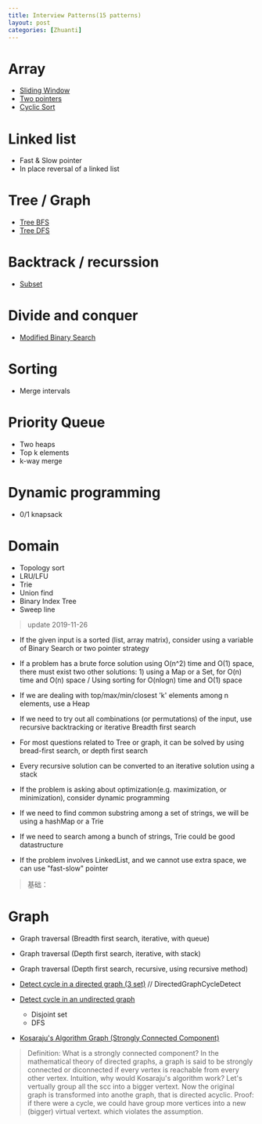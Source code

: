 ```yaml
---
title: Interview Patterns(15 patterns)
layout: post
categories: [Zhuanti]
---
```


# Array
- [Sliding Window](https://techbrave.github.io/zhuanti/2019/11/09/sliding-window-mock.html)
- [Two pointers](https://techbrave.github.io/zhuanti/2019/10/31/two-pointers-mock.html)
- [Cyclic Sort](https://techbrave.github.io/zhuanti/2019/11/09/cyclic-sort.html)

# Linked list
- Fast & Slow pointer
- In place reversal of a linked list

# Tree / Graph
- [Tree BFS](https://techbrave.github.io/zhuanti/2019/11/03/tree-bfs.html)
- [Tree DFS](https://techbrave.github.io/zhuanti/2019/11/02/tree-dfs-mock.html)

# Backtrack / recurssion
- [Subset](https://techbrave.github.io/zhuanti/2019/11/05/recurssion-mock.html)

# Divide and conquer
- [Modified Binary Search](https://techbrave.github.io/zhuanti/2019/10/31/binary-search-mock.html)

# Sorting
- Merge intervals

# Priority Queue
- Two heaps
- Top k elements
- k-way merge

# Dynamic programming
- 0/1 knapsack

# Domain
- Topology sort
- LRU/LFU
- Trie
- Union find
- Binary Index Tree
- Sweep line


> update 2019-11-26
- If the given input is a sorted (list, array matrix), consider using a variable of Binary Search or two pointer strategy

- If a problem has a brute force solution using O(n^2) time and O(1) space, there must exist two other solutions: 1) using a Map or a Set, for O(n) time and O(n) space / Using sorting for O(nlogn) time and O(1) space

- If we are dealing with top/max/min/closest 'k' elements among n elements, use a Heap

- If we need to try out all combinations (or permutations) of the input, use recursive backtracking or iterative Breadth first search

- For most questions related to Tree or graph, it can be solved by using bread-first search, or depth first search 

- Every recursive solution can be converted to an iterative solution using a stack

- If the problem is asking about optimization(e.g. maximization, or minimization), consider dynamic programming 

- If we need to find common substring among a set of strings, we will be using a hashMap or a Trie

- If we need to search among a bunch of strings, Trie could be good datastructure

- If the problem involves LinkedList, and we cannot use extra space, we can use "fast-slow" pointer

> 基础：

# Graph
- Graph traversal (Breadth first search, iterative, with queue)
- Graph traversal (Depth first search, iterative, with stack)
- Graph traversal (Depth first search, recursive, using recursive method)

- [Detect cycle in a directed graph (3 set)](https://www.youtube.com/watch?v=rKQaZuoUR4M)
// DirectedGraphCycleDetect

- [Detect cycle in an undirected graph](https://www.youtube.com/watch?v=n_t0a_8H8VY)
  * Disjoint set
  * DFS

- [Kosaraju's Algorithm Graph (Strongly Connected Component)](https://www.youtube.com/watch?v=RpgcYiky7uw)
> Definition: What is a strongly connected component? In the mathematical theory of directed graphs, a graph is said to be strongly connected or diconnected if every vertex is reachable from every other vertex. 
> Intuition, why would Kosaraju's algorithm work? Let's vertually group all the scc into a bigger vertext. Now the original graph is transformed into anothe graph, that is directed acyclic. Proof: if there were a cycle, we could have group more vertices into a new (bigger) virtual vertext. which violates the assumption.


